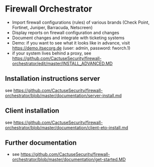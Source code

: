 # Firewall Orchestrator

- Import firewall configurations (rules) of various brands (Check Point, Fortinet, Juniper, Barracuda, Netscreen)
- Display reports on firewall configuration and changes
- Document changes and integrate with ticketing systems
- Demo: if you want to see what it looks like in advance, visit https://demo.itsecorg.de (user: admin, password: fworch.1)
- if your system lives behind a proxy, see https://github.com/CactuseSecurity/firewall-orchestrator/edit/master/INSTALL_ADVANCED.MD

## Installation instructions server

see https://github.com/CactuseSecurity/firewall-orchestrator/blob/master/documentation/server-install.md

##  Client installation 
see https://github.com/CactuseSecurity/firewall-orchestrator/blob/master/documentation/client-eto-install.md

## Further documentation
- see https://github.com/CactuseSecurity/firewall-orchestrator/blob/master/documentation/get-started.MD
